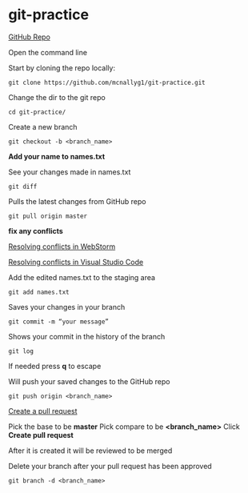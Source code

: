 # git-practice

[GitHub Repo](https://github.com/mcnallyg1/git-practice)

Open the command line 

Start by cloning the repo locally:
```
git clone https://github.com/mcnallyg1/git-practice.git
```

Change the dir to the git repo
```
cd git-practice/
```

Create a new branch
```
git checkout -b <branch_name>
```

**Add your name to names.txt**

See your changes made in names.txt
```
git diff
```

Pulls the latest changes from GitHub repo 
```
git pull origin master
```

**fix any conflicts**

[Resolving conflicts in WebStorm](https://www.jetbrains.com/help/webstorm/resolving-conflicts.html)

[Resolving conflicts in Visual Studio Code](https://code.visualstudio.com/docs/editor/versioncontrol#_merge-conflicts)

Add the edited names.txt to the staging area
```
git add names.txt
```

Saves your changes in your branch
```
git commit -m “your message”
```

Shows your commit in the history of the branch
```
git log
```
If needed press **q** to escape 

Will push your saved changes to the GitHub repo
```
git push origin <branch_name>
```

[Create a pull request](https://github.com/mcnallyg1/git-practice/compare)

Pick the base to be **master**
Pick compare to be **<branch_name>**
Click **Create pull request**

After it is created it will be reviewed to be merged

Delete your branch after your pull request has been approved
```
git branch -d <branch_name>
```